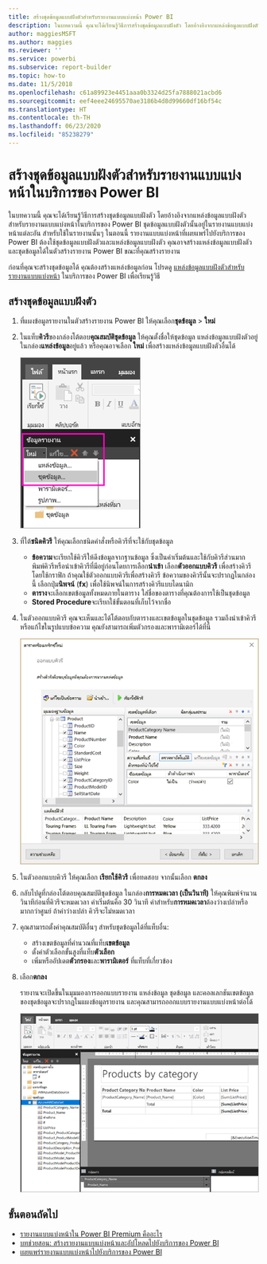 ```yaml
---
title: สร้างชุดข้อมูลแบบฝังตัวสำหรับรายงานแบบแบ่งหน้า Power BI
description: ในบทความนี้ คุณจะได้เรียนรู้วิธีการสร้างชุดข้อมูลแบบฝังตัว โดยอ้างอิงจากแหล่งข้อมูลแบบฝังตัว สำหรับรายงานแบบแบ่งหน้าในบริการของ Power BI
author: maggiesMSFT
ms.author: maggies
ms.reviewer: ''
ms.service: powerbi
ms.subservice: report-builder
ms.topic: how-to
ms.date: 11/5/2018
ms.openlocfilehash: c61a89923e4451aaa0b3324d25fa7888021acbd6
ms.sourcegitcommit: eef4eee24695570ae3186b4d8d99660df16bf54c
ms.translationtype: HT
ms.contentlocale: th-TH
ms.lasthandoff: 06/23/2020
ms.locfileid: "85238279"
---
```

# <a name="create-an-embedded-dataset-for-a-paginated-report-in-the-power-bi-service"></a>สร้างชุดข้อมูลแบบฝังตัวสำหรับรายงานแบบแบ่งหน้าในบริการของ Power BI

ในบทความนี้ คุณจะได้เรียนรู้วิธีการสร้างชุดข้อมูลแบบฝังตัว โดยอ้างอิงจากแหล่งข้อมูลแบบฝังตัว สำหรับรายงานแบบแบ่งหน้าในบริการของ Power BI ชุดข้อมูลแบบฝังตัวนั้นอยู่ในรายงานแบบแบ่งหน้าแต่ละอัน สำหรับใช้ในรายงานนั้นๆ ในตอนนี้ รายงานแบบแบ่งหน้าที่เผยแพร่ไปยังบริการของ Power BI ต้องใช้ชุดข้อมูลแบบฝังตัวและแหล่งข้อมูลแบบฝังตัว คุณอาจสร้างแหล่งข้อมูลแบบฝังตัวและชุดข้อมูลได้ในตัวสร้างรายงาน Power BI ขณะที่คุณสร้างรายงาน 

ก่อนที่คุณจะสร้างชุดข้อมูลได้ คุณต้องสร้างแหล่งข้อมูลก่อน โปรดดู [แหล่งข้อมูลแบบฝังตัวสำหรับรายงานแบบแบ่งหน้า](paginated-reports-embedded-data-source.md) ในบริการของ Power BI เพื่อเรียนรู้วิธี
  
## <a name="create-an-embedded-dataset"></a>สร้างชุดข้อมูลแบบฝังตัว
  
1. ที่แผงข้อมูลรายงานในตัวสร้างรายงาน Power BI ให้คุณเลือก**ชุดข้อมูล** > **ใหม่**

1. ในแท็บ**คิวรี**ของกล่องโต้ตอบ**คุณสมบัติชุดข้อมูล** ให้คุณตั้งชื่อให้ชุดข้อมูล แหล่งข้อมูลแบบฝังตัวอยู่ในกล่อง**แหล่งข้อมูล**อยู่แล้ว หรือคุณอาจเลือก **ใหม่** เพื่อสร้างแหล่งข้อมูลแบบฝังตัวอื่นได้
 
   ![ชุดข้อมูลใหม่](media/paginated-reports-create-embedded-dataset/power-bi-paginated-new-dataset.png)  

3. ที่ใต้**ชนิดคิวรี** ให้คุณเลือกชนิดคำสั่งหรือคิวรีที่จะใช้กับชุดข้อมูล 
    - **ข้อความ**จะเรียกใช้คิวรีให้ดึงข้อมูลจากฐานข้อมูล ซึ่งเป็นค่าเริ่มต้นและใช้กับคิวรีส่วนมาก พิมพ์คิวรีหรือนำเข้าคิวรีที่มีอยู่ก่อนโดยการเลือก**นำเข้า** เลือก**ตัวออกแบบคิวรี** เพื่อสร้างคิวรีโดยใช้กราฟิก ถ้าคุณใช้ตัวออกแบบคิวรีเพื่อสร้างคิวรี ข้อความของคิวรีนั้นจะปรากฏในกล่องนี้ เลือกปุ่ม**นิพจน์** (**fx**) เพื่อใช้นิพจน์ในการสร้างคิวรีแบบไดนามิก 
    - **ตาราง**จะเลือกเขตข้อมูลทั้งหมดภายในตาราง ใส่ชื่อของตารางที่คุณต้องการใช้เป็นชุดข้อมูล
    - **Stored Procedure**จะเรียกใช้ขั้นตอนที่เก็บไว้จากชื่อ

4. ในตัวออกแบบคิวรี คุณจะเห็นและได้โต้ตอบกับตารางและเขตข้อมูลในชุดข้อมูล รวมถึงนำเข้าคิวรีหรือแก้ไขในรูปแบบข้อความ คุณยังสามารถเพิ่มตัวกรองและพารามิเตอร์ได้ที่นี่ 

    ![ตัวออกแบบคิวรี](media/paginated-reports-create-embedded-dataset/power-bi-paginated-embedded-dataset-edit-query.png)

5. ในตัวออกแบบคิวรี ให้คุณเลือก **เรียกใช้คิวรี** เพื่อทดสอบ จากนั้นเลือก **ตกลง**

1. กลับไปดูที่กล่องโต้ตอบคุณสมบัติชุดข้อมูล ในกล่อง**การหมดเวลา (เป็นวินาที)** ให้คุณพิมพ์จำนวนวินาทีก่อนที่คิวรีจะหมดเวลา ค่าเริ่มต้นคือ 30 วินาที ค่าสำหรับ**การหมดเวลา**ต้องว่างเปล่าหรือมากกว่าศูนย์ ถ้าค่าว่างเปล่า คิวรีจะไม่หมดเวลา

7.  คุณสามารถตั้งค่าคุณสมบัติอื่นๆ สำหรับชุดข้อมูลได้ที่แท็บอื่น:
    - สร้างเขตข้อมูลที่คำนวณที่แท็บ**เขตข้อมูล**
    - ตั้งค่าตัวเลือกขั้นสูงที่แท็บ**ตัวเลือก**
    - เพิ่มหรืออัปเดต**ตัวกรอง**และ**พารามิเตอร์** ที่แท็บที่เกี่ยวข้อง

8. เลือก**ตกลง**
 
   รายงานจะเปิดขึ้นในมุมมองการออกแบบรายงาน แหล่งข้อมูล ชุดข้อมูล และคอลเลกชันเขตข้อมูลของชุดข้อมูลจะปรากฏในแผงข้อมูลรายงาน และคุณสามารถออกแบบรายงานแบบแบ่งหน้าต่อได้  

    ![ชุดข้อมูลในมุมมองการออกแบบรายงาน](media/paginated-reports-create-embedded-dataset/power-bi-paginated-embedded-dataset-report-design-view.png) 
 
## <a name="next-steps"></a>ขั้นตอนถัดไป 

- [รายงานแบบแบ่งหน้าใน Power BI Premium คืออะไร](paginated-reports-report-builder-power-bi.md)  
- [บทช่วยสอน: สร้างรายงานแบบแบ่งหน้าและอัปโหลดไปยังบริการของ Power BI](paginated-reports-quickstart-aw.md)
- [เผยแพร่รายงานแบบแบ่งหน้าไปยังบริการของ Power BI](paginated-reports-save-to-power-bi-service.md)

